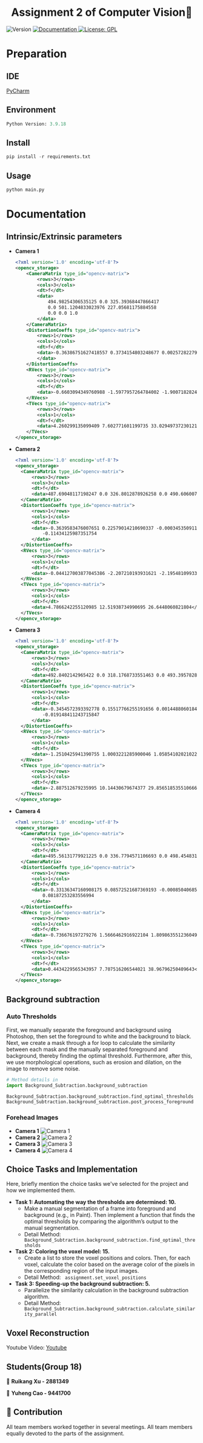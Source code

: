 <h1 align="center">Assignment 2 of Computer Vision👋</h1>
<p>
  <img alt="Version" src="https://img.shields.io/badge/version-V0.1-blue.svg?cacheSeconds=2592000" />
  <a href="123" target="_blank">
    <img alt="Documentation" src="https://img.shields.io/badge/documentation-yes-brightgreen.svg" />
  </a>
  <a href="https://github.com/Monsterlady-Studio/lastwordExchange/blob/master/LICENSE" target="https://raw.githubusercontent.com/Monsterlady-Studio/lastwordExchange/master/LICENSE?token=AJGKZIFFEUQVTR2MGIHOZ5S7G3DIY">
    <img alt="License: GPL" src="https://img.shields.io/badge/License-GPL-yellow.svg" />
  </a>
</p>

[//]: # (> 方便快捷的储存游戏账号和密码)

[//]: # (### 🏠 [主页]&#40;123&#41;)

[//]: # ()
[//]: # (### ✨ [Demo]&#40;123&#41;)

# Preparation

## IDE


[PyCharm](https://www.jetbrains.com/pycharm/) <br />


## Environment
```python
Python Version: 3.9.18
```


## Install
```python
pip install -r requirements.txt
```

## Usage
```python
python main.py
```


[//]: # ([Android Studio]&#40;https://redirector.gvt1.com/edgedl/android/studio/install/4.0.1.0/android-studio-ide-193.6626763-windows.exe&#41; <br />)

[//]: # (Xcode&#40;ios&#41;)

# Documentation
## Intrinsic/Extrinsic parameters
- **Camera 1**
    ```xml
    <?xml version='1.0' encoding='utf-8'?>
    <opencv_storage>
        <CameraMatrix type_id="opencv-matrix">
            <rows>3</rows>
            <cols>3</cols>
            <dt>f</dt>
            <data>
                494.98254306535125 0.0 325.39368447866417
                0.0 501.1204833023976 227.05681175884558
                0.0 0.0 1.0
            </data>
        </CameraMatrix>
        <DistortionCoeffs type_id="opencv-matrix">
            <rows>1</rows>
            <cols>1</cols>
            <dt>f</dt>
            <data>-0.36386751627418557 0.3734154803248677 0.0025728227962733444 0.0019012712596908198 -0.31410762219413624
            </data>
        </DistortionCoeffs>
        <RVecs type_id="opencv-matrix">
            <rows>3</rows>
            <cols>1</cols>
            <dt>f</dt>
            <data>-0.6603094349760988 -1.5977957264784002 -1.9007182824090147</data>
        </RVecs>
        <TVecs type_id="opencv-matrix">
            <rows>3</rows>
            <cols>1</cols>
            <dt>f</dt>
            <data>4.260299135099409 7.602771601199735 33.02949737230121</data>
        </TVecs>
  </opencv_storage>
  ```
- **Camera 2**
    ```xml
  <?xml version='1.0' encoding='utf-8'?>
  <opencv_storage>
      <CameraMatrix type_id="opencv-matrix">
          <rows>3</rows>
          <cols>3</cols>
          <dt>f</dt>
          <data>487.69048117198247 0.0 326.8012878926258 0.0 490.6060070883287 232.64336746283303 0.0 0.0 1.0</data>
      </CameraMatrix>
      <DistortionCoeffs type_id="opencv-matrix">
          <rows>1</rows>
          <cols>1</cols>
          <dt>f</dt>
          <data>-0.3639583476007651 0.22579014210690337 -0.0003453509118134192 0.0011071481872085946
              -0.11434125987351754
          </data>
      </DistortionCoeffs>
      <RVecs type_id="opencv-matrix">
          <rows>3</rows>
          <cols>1</cols>
          <dt>f</dt>
          <data>-0.044127003877045386 -2.207210193931621 -2.1954810993359</data>
      </RVecs>
      <TVecs type_id="opencv-matrix">
          <rows>3</rows>
          <cols>1</cols>
          <dt>f</dt>
          <data>4.7866242255120985 12.51938734990695 26.6448060821804</data>
      </TVecs>
  </opencv_storage>
  ```
- **Camera 3**
    ```xml
  <?xml version='1.0' encoding='utf-8'?>
  <opencv_storage>
      <CameraMatrix type_id="opencv-matrix">
          <rows>3</rows>
          <cols>3</cols>
          <dt>f</dt>
          <data>492.8402142965422 0.0 318.1768733551463 0.0 493.39578289449634 237.04550616599929 0.0 0.0 1.0</data>
      </CameraMatrix>
      <DistortionCoeffs type_id="opencv-matrix">
          <rows>1</rows>
          <cols>1</cols>
          <dt>f</dt>
          <data>-0.3454572393392778 0.15517766255191656 0.0014488060184385595 -0.00019689849293684733
              -0.019148411243715847
          </data>
      </DistortionCoeffs>
      <RVecs type_id="opencv-matrix">
          <rows>3</rows>
          <cols>1</cols>
          <dt>f</dt>
          <data>-1.2510425941390755 1.0003221285900046 1.0585410202102281</data>
      </RVecs>
      <TVecs type_id="opencv-matrix">
          <rows>3</rows>
          <cols>1</cols>
          <dt>f</dt>
          <data>-2.887512679235995 10.14430679674377 29.856518535510666</data>
      </TVecs>
  </opencv_storage>
  ```
- **Camera 4**
    ```xml
    <?xml version='1.0' encoding='utf-8'?>
  <opencv_storage>
      <CameraMatrix type_id="opencv-matrix">
          <rows>3</rows>
          <cols>3</cols>
          <dt>f</dt>
          <data>495.56131779921225 0.0 336.7794571106693 0.0 498.45483142109174 245.47422925524208 0.0 0.0 1.0</data>
      </CameraMatrix>
      <DistortionCoeffs type_id="opencv-matrix">
          <rows>1</rows>
          <cols>1</cols>
          <dt>f</dt>
          <data>-0.33136347160908175 0.08572521687369193 -0.0008504068595025769 0.0007517694488594014
              0.08187253283556994
          </data>
      </DistortionCoeffs>
      <RVecs type_id="opencv-matrix">
          <rows>3</rows>
          <cols>1</cols>
          <dt>f</dt>
          <data>-0.736676197279276 1.5666462916922104 1.809863551236049</data>
      </RVecs>
      <TVecs type_id="opencv-matrix">
          <rows>3</rows>
          <cols>1</cols>
          <dt>f</dt>
          <data>0.4434229565343957 7.707516206544021 38.96796250409643</data>
      </TVecs>
  </opencv_storage>
  ```
[//]: # (We conducted three calibration runs to evaluate the impact of different image qualities and calibration settings. )
[//]: # (The resolution of our training and test images is 1280 * 720.)

[//]: # (<br/>)

[//]: # (We run the offline phase three times, each time saving the camera’s intrinsic/extrinsic parameter matrices.)

[//]: # (<br/>)

[//]: # (For those images that cannot be detected, we will require manual marking of 4 corner points.)

[//]: # (<br/>)

[//]: # (The left click marks and the right click deletes.)


## Background subtraction
### Auto Thresholds
First, we manually separate the foreground and background using Photoshop, then set the foreground to white and the background to black. Next, we create a mask through a for loop to calculate the similarity between each mask and the manually separated foreground and background, thereby finding the optimal threshold. Furthermore, after this, we use morphological operations, such as erosion and dilation, on the image to remove some noise.

```python
# Method details in 
import Background_Subtraction.background_subtraction

Background_Subtraction.background_subtraction.find_optimal_thresholds
Background_Subtraction.background_subtraction.post_process_foreground
```
### Forehead Images
- **Camera 1**
    ![Camera 1](data/cam1/foreground.png)
- **Camera 2**
    ![Camera 2](data/cam2/foreground.png)
- **Camera 3**
    ![Camera 3](data/cam3/foreground.png)
- **Camera 4**
    ![Camera 4](data/cam4/foreground.png)



## Choice Tasks and Implementation
Here, briefly mention the choice tasks we've selected for the project and how we implemented them. 

- **Task 1:  Automating the way the thresholds are determined: 10.**
  - Make a manual segmentation of a frame into foreground and background (e.g., in Paint). Then implement a function that finds the optimal thresholds by comparing the algorithm’s output to the manual segmentation. 
  - Detail Method: ``` Background_Subtraction.background_subtraction.find_optimal_thresholds```
- **Task 2:  Coloring the voxel model: 15.**
  - Create a list to store the voxel positions and colors. Then, for each voxel, calculate the color based on the average color of the pixels in the corresponding region of the input images.
  - Detail Method: ``` assignment.set_voxel_positions```
- **Task 3: Speeding-up the background subtraction: 5.**
  - Parallelize the similarity calculation in the background subtraction algorithm.
  - Detail Method: ``` Background_Subtraction.background_subtraction.calculate_similarity_parallel```

## Voxel Reconstruction
Youtube Video: [Youtube](https://youtu.be/R5zVWo1DbWg)

## Students(Group 18)

👤 **Ruikang Xu - 2881349**

👤 **Yuheng Cao - 9441700**

## 🤝 Contribution

All team members worked together in several meetings. All team members equally devoted to the
parts of the assignment.


